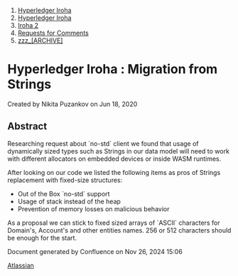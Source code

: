 1. [Hyperledger Iroha](index.html)
2. [Hyperledger Iroha](Hyperledger-Iroha_20873224.html)
3. [Iroha 2](Iroha-2_21012047.html)
4. [Requests for Comments](Requests-for-Comments_21016001.html)
5. [zzz\_\[ARCHIVE\]](21016320.html)

# Hyperledger Iroha : Migration from Strings

Created by Nikita Puzankov on Jun 18, 2020

## Abstract

Researching request about \`no-std\` client we found that usage of dynamically sized types such as Strings in our data model will need to work with different allocators on embedded devices or inside WASM runtimes.

After looking on our code we listed the following items as pros of Strings replacement with fixed-size structures:

- Out of the Box \`no-std\` support
- Usage of stack instead of the heap
- Prevention of memory losses on malicious behavior

As a proposal we can stick to fixed sized arrays of \`ASCII\` characters for Domain's, Account's and other entities names. 256 or 512 characters should be enough for the start.

Document generated by Confluence on Nov 26, 2024 15:06

[Atlassian](http://www.atlassian.com/)

